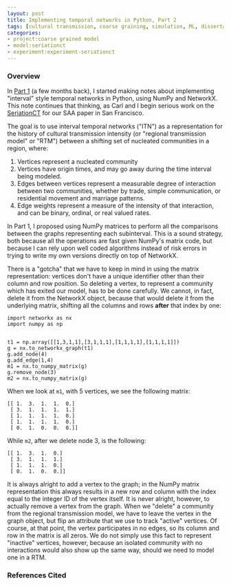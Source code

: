 ```yaml
---
layout: post
title: Implementing temporal networks in Python, Part 2
tags: [cultural transmission, coarse graining, simulation, ML, dissertation, seriation, temporal network]
categories: 
- project:coarse grained model
- model:seriationct
- experiment:experiment-seriationct
---
```


### Overview ###

In [Part 1](/project:coarse%20grained%20model/model:seriationct/experiment:experiment-seriationct/2014/07/28/implementing-temporal-networks-in-python.html) (a few months back), I started making notes about implementing "interval" style temporal networks in Python, using NumPy and NetworkX.  This note continues that thinking, as Carl and I begin serious work on the [SeriationCT](https://github.com/mmadsen/seriationct) for our SAA paper in San Francisco.  

The goal is to use interval temporal networks ("ITN") as a representation for the history of cultural transmission intensity (or "regional transmission model" or "RTM") between a shifting set of nucleated communities in a region, where:

1.  Vertices represent a nucleated community
1.  Vertices have origin times, and may go away during the time interval being modeled.  
1.  Edges between vertices represent a measurable degree of interaction between two communities, whether by trade, simple communication, or residential movement and marriage patterns.  
1.  Edge weights represent a measure of the intensity of that interaction, and can be binary, ordinal, or real valued rates.  

In Part 1, I proposed using NumPy matrices to perform all the comparisons between the graphs representing each subinterval.  This is a sound strategy, both because all the operations are fast given NumPy's matrix code, but because I can rely upon well coded algorithms instead of risk errors in trying to write my own versions directly on top of NetworkX.  

There is a "gotcha" that we have to keep in mind in using the matrix representation:  vertices don't have a unique identifier other than their column and row position.  So deleting a vertex, to represent a community which has exited our model, has to be done carefully.  We cannot, in fact, delete it from the NetworkX object, because that would delete it from the underlying matrix, shifting all the columns and rows **after** that index by one:

```{.python}
import networkx as nx
import numpy as np


t1 = np.array([[1,3,1,1],[3,1,1,1],[1,1,1,1],[1,1,1,1]])
g = nx.to_networkx_graph(t1)
g.add_node(4)
g.add_edge(1,4)
m1 = nx.to_numpy_matrix(g)
g.remove_node(3)
m2 = nx.to_numpy_matrix(g)
``` 

When we look at `m1`, with 5 vertices, we see the following matrix:

```{.python}
[[ 1.  3.  1.  1.  0.]
 [ 3.  1.  1.  1.  1.]
 [ 1.  1.  1.  1.  0.]
 [ 1.  1.  1.  1.  0.]
 [ 0.  1.  0.  0.  0.]]
```

While `m2`, after we delete node 3, is the following:

```{.python}
[[ 1.  3.  1.  0.]
 [ 3.  1.  1.  1.]
 [ 1.  1.  1.  0.]
 [ 0.  1.  0.  0.]]
```

It is always alright to add a vertex to the graph; in the NumPy matrix representation this always results in a new row and column with the index equal to the integer ID of the vertex itself.  It is never alright, however, to actually remove a vertex from the graph.  When we "delete" a community from the regional transmission model, we have to leave the vertex in the graph object, but flip an attribute that we use to track "active" vertices.  Of course, at that point, the vertex participates in no edges, so its column and row in the matrix is all zeros.  We do not simply use this fact to represent "inactive" vertices, however, because an isolated community with no interactions would also show up the same way, should we need to model one in a RTM. 

    

### References Cited ###

